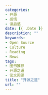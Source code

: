 ```yaml
---
categories:
- 开源
- 感悟
- 读后感
date: {{ .Date }}
description: ""
keywords:
- Open Source
- Culture
- Reading
- News
tags:
- 图书推荐
- 开源之道
- 论文阅读
title: "开源之道"
url: ""
---
```

